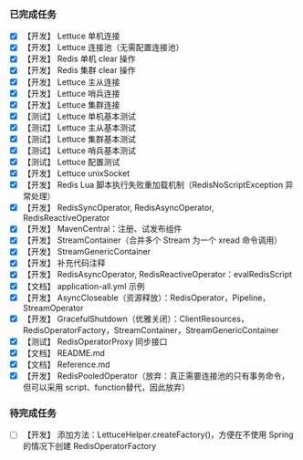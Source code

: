 ### 已完成任务

- [X] 【开发】 Lettuce 单机连接
- [X] 【开发】 Lettuce 连接池（无需配置连接池）
- [X] 【开发】 Redis 单机 clear 操作
- [X] 【开发】 Redis 集群 clear 操作
- [X] 【开发】 Lettuce 主从连接
- [X] 【开发】 Lettuce 哨兵连接
- [X] 【开发】 Lettuce 集群连接
- [X] 【测试】 Lettuce 单机基本测试
- [X] 【测试】 Lettuce 主从基本测试
- [X] 【测试】 Lettuce 集群基本测试
- [X] 【测试】 Lettuce 哨兵基本测试
- [X] 【测试】 Lettuce 配置测试
- [X] 【开发】 Lettuce unixSocket
- [X] 【开发】 Redis Lua 脚本执行失败重加载机制（RedisNoScriptException 异常处理）
- [X] 【开发】 RedisSyncOperator, RedisAsyncOperator, RedisReactiveOperator
- [X] 【开发】 MavenCentral：注册、试发布组件
- [X] 【开发】 StreamContainer（合并多个 Stream 为一个 xread 命令调用）
- [X] 【开发】 StreamGenericContainer
- [X] 【开发】 补充代码注释
- [X] 【开发】 RedisAsyncOperator, RedisReactiveOperator：evalRedisScript
- [X] 【文档】 application-all.yml 示例
- [X] 【开发】 AsyncCloseable（资源释放）：RedisOperator，Pipeline，StreamOperator
- [X] 【开发】 GracefulShutdown（优雅关闭）：ClientResources，RedisOperatorFactory，StreamContainer，StreamGenericContainer
- [X] 【测试】 RedisOperatorProxy 同步接口
- [X] 【文档】 README.md
- [X] 【文档】 Reference.md
- [X] 【开发】 RedisPooledOperator（放弃：真正需要连接池的只有事务命令，但可以采用 script、function替代，因此放弃）

### 待完成任务

- [ ] 【开发】 添加方法：LettuceHelper.createFactory()，方便在不使用 Spring 的情况下创建 RedisOperatorFactory